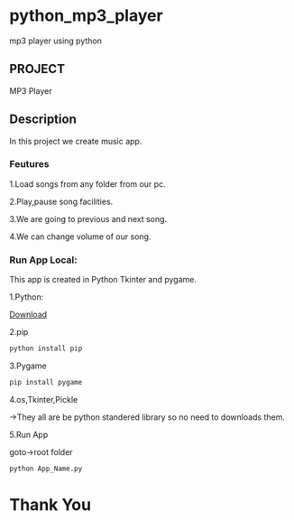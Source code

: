 # python_mp3_player
mp3 player using python
## PROJECT

MP3 Player

## Description

In this project we create music app.

### Feutures

1.Load songs from any folder from our pc.

2.Play,pause song facilities.

3.We are going to previous and next song.

4.We can change volume of our song.

### Run App Local:

This app is created in Python Tkinter and pygame.

1.Python:

[Download](https://www.python.org/downloads/)

2.pip

```bash
python install pip
```

3.Pygame

```bash
pip install pygame
```

4.os,Tkinter,Pickle

->They all are be python standered library so no need to downloads them.

5.Run App

goto->root folder

```bash
python App_Name.py
```

# Thank You
